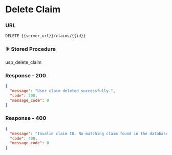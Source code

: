 # Delete Claim

### URL

```:no-line-numbers
DELETE {{server_url}}/claims/{{id}}
```

### :eight_spoked_asterisk: Stored Procedure

<div class="custom-container tip">
<p>usp_delete_claim</p>
</div>


### Response - 200

```json
{
  "message": "User claim deleted successfully.",
  "code": 200,
  "message_code": 0
}
```

### Response - 400

<CodeGroup>
<CodeGroupItem title="Invalid Claim ID" active>

```json
{
  "message": "Invalid claim ID. No matching claim found in the database.",
  "code": 400,
  "message_code": 0
}
```

</CodeGroupItem>
</CodeGroup>
